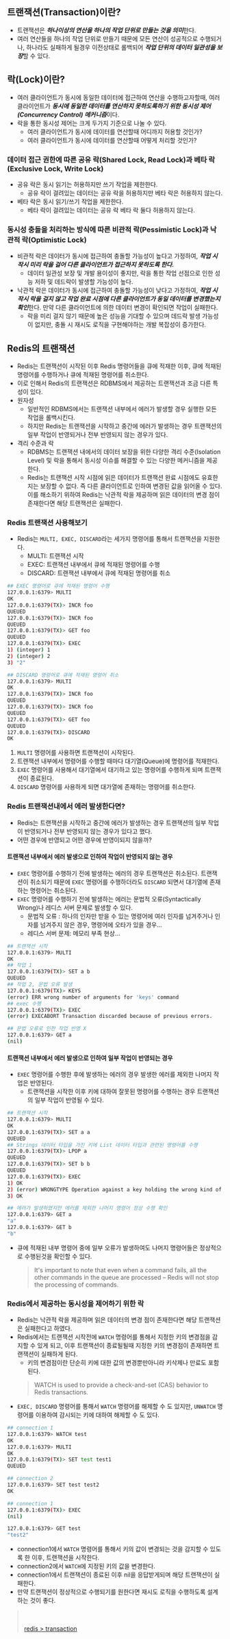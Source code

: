 ## 트랜잭션(Transaction)이란?
- 트랜잭션은 ***하나이상의 연산을 하나의 작업 단위로 만들는 것을 의미***한다.
- 여러 연산들을 하나의 작업 단위로 만들기 때문에 모든 연산이 성공적으로 수행되거나, 하나라도 실패하게 될경우 이전상태로 롤백되어 ***작업 단위의 데이터 일관성을 보장***할 수 있다.

## 락(Lock)이란?
- 여러 클라이언트가 동시에 동일한 데이터에 접근하여 연산을 수행하고자할때, 여러 클라이언트가 ***동시에 동일한 데이터를 연산하지 못하도록하기 위한 동시성 제어(Concurrency Control) 메커니즘***이다. 
- 락을 통한 동시성 제어는 크게 두가지 기준으로 나눌 수 있다.
  - 여러 클라이언트가 동시에 데이터를 연산할때 어디까지 허용할 것인가?
  - 여러 클라이언트가 동시에 데이터를 연산할때 어떻게 처리할 것인가?

### 데이터 접근 권한에 따른 공유 락(Shared Lock, Read Lock)과 베타 락(Exclusive Lock, Write Lock)

- 공유 락은 동시 읽기는 허용하지만 쓰기 작업을 제한한다.
  - 공유 락이 걸려있는 데이터는 공유 락을 허용하지만 베타 락은 허용하지 않는다.
- 베타 락은 동시 읽기/쓰기 작업을 제한한다. 
  - 베타 락이 걸려있는 데이터는 공유 락 베타 락 둘다 허용하지 않는다.

### 동시성 충돌을 처리하는 방식에 따른 비관적 락(Pessimistic Lock)과 낙관적 락(Optimistic Lock) 

- 비관적 락은 데이터가 동시에 접근하여 충돌할 가능성이 높다고 가정하여, ***작업 시작시 미리 락을 걸어 다른 클라이언트가 접근하지 못하도록 한다.***
  - 데이터 일관성 보장 및 개발 용이성이 좋지만, 락을 통한 작업 선점으로 인한 성능 저하 및 데드락이 발생할 가능성이 높다.
- 낙관적 락은 데이터가 동시에 접근하여 충돌할 가능성이 낮다고 가정하여, ***작업 시작시 락을 걸지 않고 작업 완료 시점에 다른 클라이언트가 동일 데이터를 변경했는지 확인***한다. 만약 다른 클라이언트에 의한 데이터 변경이 확인되면 작업이 실패한다.
  - 락을 미리 걸지 않기 때문에 높은 성능을 기대할 수 있으며 데드락 발생 가능성이 없지만, 충돌 시 재시도 로직을 구현해야하는 개발 복잡성이 증가한다.



## Redis의 트랜잭션
- Redis는 트랜잭션이 시작된 이후 Redis 명령어들을 큐에 적재한 이후, 큐에 적재된 명령어를 수행하거나 큐에 적재된 명령어를 취소한다.
- 이로 인해서 Redis의 트랜잭션은 RDBMS에서 제공하는 트랜잭션과 조금 다른 특성이 있다.
- 원자성
  - 일반적인 RDBMS에서는 트랜잭션 내부에서 에러가 발생할 경우 실행한 모든 작업을 롤백시킨다.
  - 하지만 Redis는 트랜잭션을 시작하고 중간에 에러가 발생하는 경우 트랜잭션의 일부 작업이 반영되거나 전부 반영되지 않는 경우가 있다.
- 격리 수준과 락 
  - RDBMS는 트랜잭션 내에서의 데이터 보장을 위한 다양한 격리 수준(Isolation Level) 및 락을 통해서 동시성 이슈를 해결할 수 있는 다양한 메커니즘을 제공한다.
  - Redis는 트랜잭션 시작 시점에 읽은 데이터가 트랜잭션 완료 시점에도 유효한지는 보장할 수 없다. 즉 다른 클라이언트로 인하여 변경된 값을 읽어올 수 있다. 이를 해소하기 위하여 Redis는 낙관적 락을 제공하며 읽은 데이터의 변경 점이 존재한다면 해당 트랜잭션은 실패한다.


### Redis 트랜잭션 사용해보기
- Redis는 `MULTI, EXEC, DISCARD`라는 세가지 명령어를 통해서 트랜잭션을 지원한다.
  - MULTI: 트랜잭션 시작
  - EXEC: 트랜잭션 내부에서 큐에 적재된 명령어를 수행
  - DISCARD: 트랜잭션 내부에서 큐에 적재된 명령어를 취소
```sh
## EXEC 명령어로 큐에 적재된 명령어 수행
127.0.0.1:6379> MULTI
OK
127.0.0.1:6379(TX)> INCR foo
QUEUED
127.0.0.1:6379(TX)> INCR foo
QUEUED
127.0.0.1:6379(TX)> GET foo
QUEUED
127.0.0.1:6379(TX)> EXEC
1) (integer) 1
2) (integer) 2
3) "2"

## DISCARD 명령어로 큐에 적재된 명령어 취소
127.0.0.1:6379> MULTI
OK
127.0.0.1:6379(TX)> INCR foo
QUEUED
127.0.0.1:6379(TX)> INCR foo
QUEUED
127.0.0.1:6379(TX)> GET foo
QUEUED
127.0.0.1:6379(TX)> DISCARD
OK

```
1. `MULTI` 명령어를 사용하면 트랜잭션이 시작된다.
2. 트랜잭션 내부에서 명령어를 수행할 때마다 대기열(Queue)에 명령어를 적재한다.
3. `EXEC` 명령어를 사용해서 대기열에서 대기하고 있는 명령어를 수행하게 되며 트랜잭션이 종료된다.
4. `DISCARD` 명령어를 사용하게 되면 대가열에 존재하는 명령어를 취소한다.

### Redis 트랜잭션내에서 에러 발생한다면?
- Redis는 트랜잭션을 시작하고 중간에 에러가 발생하는 경우 트랜잭션의 일부 작업이 반영되거나 전부 반영되지 않는 경우가 있다고 했다.
- 어떤 경우에 반영되고 어떤 경우에 반영이되지 않을까?

#### 트랜잭션 내부에서 에러 발생으로 인하여 작업이 반영되지 않는 경우
- `EXEC` 명령어를 수행하기 전에 발생하는 에러의 경우 트랜잭션은 취소된다. 트랜잭션이 취소되기 때문에 `EXEC` 명령어를 수행하더라도 `DISCARD` 되면서 대기열에 존재하는 명령어는 취소된다.
- `EXEC` 명령어를 수행하기 전에 발생하는 에러는 문법적 오류(Syntactically Wrong)나 레디스 서버 문제로 발생할 수 있다.
  - 문법적 오류 : 하나의 인자만 받을 수 있는 명령어에 여러 인자를 넘겨주거나 인자를 넘겨주지 않은 경우, 명령어에 오타가 있을 경우...
  - 레디스 서버 문제: 메모리 부족 현상...
```sh
## 트랜잭션 시작
127.0.0.1:6379> MULTI
OK
## 작업 1
127.0.0.1:6379(TX)> SET a b
QUEUED
## 작업 2, 문법 오류 발생
127.0.0.1:6379(TX)> KEYS
(error) ERR wrong number of arguments for 'keys' command
## exec 수행
127.0.0.1:6379(TX)> EXEC
(error) EXECABORT Transaction discarded because of previous errors.

## 문법 오류로 인한 작업 반영 X
127.0.0.1:6379> GET a
(nil)
```
#### 트랜잭션 내부에서 에러 발생으로 인하여 일부 작업이 반영되는 경우
- `EXEC` 명령어를 수행한 후에 발생하는 에러의 경우 발생한 에러를 제외한 나머지 작업은 반영된다.
  - 트랜잭션을 시작한 이후 키에 대하여 잘못된 명령어를 수행하는 경우 트랜잭션의 일부 작업이 반영될 수 있다.

```sh
## 트랜잭션 시작
127.0.0.1:6379> MULTI
OK
127.0.0.1:6379(TX)> SET a a
QUEUED
## Strings 데이터 타입을 가진 키에 List 데이터 타입과 관련된 명령어를 수행
127.0.0.1:6379(TX)> LPOP a
QUEUED
127.0.0.1:6379(TX)> SET b b
QUEUED
127.0.0.1:6379(TX)> EXEC
1) OK
2) (error) WRONGTYPE Operation against a key holding the wrong kind of value
3) OK

## 에러가 발생하였지만 에러를 제외한 나머지 명령어 정상 수행 확인
127.0.0.1:6379> GET a
"a"
127.0.0.1:6379> GET b
"b"
```
- 큐에 적재된 내부 명령어 중에 일부 오류가 발생하여도 나머지 명령어들은 정상적으로 수행된것을 확인할 수 있다.
  > It's important to note that even when a command fails, all the other commands in the queue are processed – Redis will not stop the processing of commands.

### Redis에서 제공하는 동시성을 제어하기 위한 락
- Redis는 낙관적 락을 제공하며 읽은 데이터의 변경 점이 존재한다면 해당 트랜잭션은 실패한다고 하였다.
- Redis에서는 트랜잭션 시작전에 `WATCH` 명령어를 통해서 지정한 키의 변경점을 감지할 수 있게 되고, 이후 트랜잭션이 종료될될때 지정한 키의 변경점이 존재하면 트랜잭션이 실패하게 된다.
  - 키의 변겸점이란 단순히 키에 대한 값의 변경뿐만아니라 키삭제나 만료도 포함된다.
  > WATCH is used to provide a check-and-set (CAS) behavior to Redis transactions.
- `EXEC, DISCARD` 명령어를 통해서 `WATCH` 명령어를 해제할 수 도 있지만, `UNWATCH` 명령어를 이용하여 감시되는 키에 대하여 해제할 수 도 있다.
```sh
## connection 1
127.0.0.1:6379> WATCH test
OK
127.0.0.1:6379> MULTI
OK
127.0.0.1:6379(TX)> SET test test1
QUEUED

## connection 2
127.0.0.1:6379> SET test test2
OK

## connection 1
127.0.0.1:6379(TX)> EXEC
(nil)

127.0.0.1:6379> GET test
"test2"
```
- connection1에서 `WATCH` 명령어를 통해서 키의 값이 변경되는 것을 감지할 수 있도록 한 이후, 트랜잭션을 시작한다.
- connection2에서 `WATCH`에 지정된 키의 값을 변경한다.
- connection1에서 트랜잭션이 종료된 이후 nil을 응답받게되며 해당 트랜잭션이 실패한다.
- 만약 트랜잭션이 정상적으로 수행되기를 원한다면 재시도 로직을 수행하도록 설계하는 것이 좋다.

> [](https://sabarada.tistory.com/177) <br/>
> [](https://velog.io/@cmsskkk/redis-transaction-spring-and-lua-pipeline) <br/>
> [redis > transaction](https://redis.io/docs/latest/develop/interact/transactions/)
